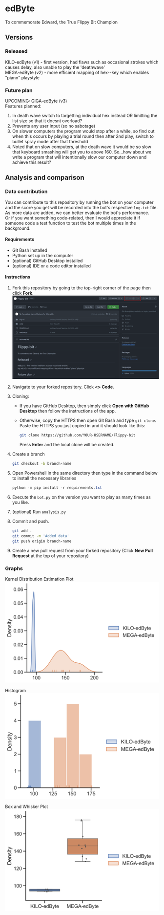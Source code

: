 # edByte

To commemorate Edward, the True Flippy Bit Champion

## Versions

### Released

KILO-edByte (v1) - first version, had flaws such as occasional strokes which causes delay, also unable to play the 'deathwave'  
MEGA-edByte (v2) - more efficient mapping of hex--key which enables "piano" playstyle

### Future plan

UPCOMING: GIGA-edByte (v3)  
Features planned:

1. In death wave switch to targetting individual hex instead OR limitting the list size so that it doesnt overload?
2. Prevents any user input (so no sabotage)
3. On slower computers the program would stop after a while, so find out when this occurs by
playing a trial round then after 2nd play, switch to bullet spray mode after that threshold
4. Noted that on slow computers, at the death wave it would be so slow that keyboard smashing will get you to above 160. So...how about we write a program that will intentionally slow our computer down and achieve this result?

## Analysis and comparison

### Data contribution

You can contribute to this repository by running the bot on your computer and the score you get will be recorded into the bot's respective `log.txt` file. As more data are added, we can better evaluate the bot's performance.  
Or if you want something code-related, then I would appreciate it if someone code a test function to test the bot multiple times in the background.

#### Requirements

* Git Bash installed
* Python set up in the computer
* (optional) GitHub Desktop installed
* (optional) IDE or a code editor installed

#### Instructions

1. Fork this repository by going to the top-right corner of the page then click __Fork__.
![Fork](images/fork.png)

2. Navigate to your forked repository.
Click __<> Code__.

3. Cloning:
   * If you have GitHub Desktop, then simply click __Open with GitHub Desktop__ then follow the instructions of the app.
   * Otherwise, copy the HTTPS then open Git Bash and type `git clone`. Paste the HTTPS you just copied in and it should look like this:

        ```bash
        git clone https://github.com/YOUR-USERNAME/Flippy-bit
        ```

     Press __Enter__ and the local clone will be created.
4. Create a branch

    ```bash
    git checkout -b branch-name
    ```

5. Open Powershell in the same directory then type in the command below to install the necessary libraries

    ```powershell
    python -m pip install -r requirements.txt
    ```

6. Execute the `bot.py` on the version you want to play as many times as you like.
7. (optional) Run `analysis.py`
8. Commit and push.

    ```bash
    git add .
    git commit -m 'Added data'
    git push origin branch-name
    ```

9. Create a new pull request from your forked repository (Click __New Pull Request__ at the top of your repository)

### Graphs

Kernel Distribution Estimation Plot  
![KDE](data/dist.svg)

Histogram  
![KDE](data/hist.svg)

Box and Whisker Plot  
![KDE](data/box.svg)
